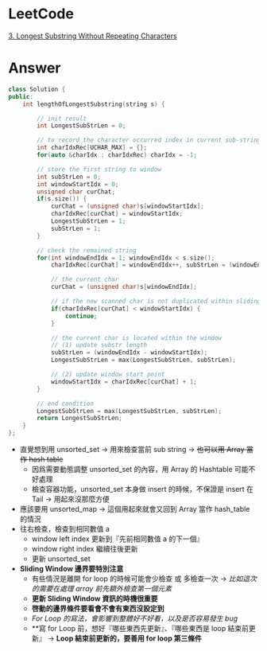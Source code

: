 # LeetCode
[3. Longest Substring Without Repeating Characters](https://leetcode.com/problems/longest-substring-without-repeating-characters/)

# Answer
```Cpp
class Solution {
public:
	int lengthOfLongestSubstring(string s) {

		// init result
		int LongestSubStrLen = 0;

		// to record the character occurred index in current sub-string (init to invalid index -1)
		int charIdxRec[UCHAR_MAX] = {};
		for(auto &charIdx : charIdxRec) charIdx = -1;

		// store the first string to window
		int subStrLen = 0;
		int windowStartIdx = 0;
		unsigned char curChat;
		if(s.size()) {
			curChat = (unsigned char)s[windowStartIdx];
			charIdxRec[curChat] = windowStartIdx;
			LongestSubStrLen = 1;
			subStrLen = 1;
		}

		// check the remained string
		for(int windowEndIdx = 1; windowEndIdx < s.size(); 
			charIdxRec[curChat] = windowEndIdx++, subStrLen = (windowEndIdx - windowStartIdx)) {

			// the current char
			curChat = (unsigned char)s[windowEndIdx];

			// if the new scanned char is not duplicated within sliding window
			if(charIdxRec[curChat] < windowStartIdx) {
				continue;
			}

			// the current char is located within the window
			// (1) update substr length 
			subStrLen = (windowEndIdx - windowStartIdx);
			LongestSubStrLen = max(LongestSubStrLen, subStrLen);

			// (2) update window start point
			windowStartIdx = charIdxRec[curChat] + 1;
		}

		// end condition
		LongestSubStrLen = max(LongestSubStrLen, subStrLen);
		return LongestSubStrLen;
	}
};
```
- 直覺想到用 unsorted_set -> 用來檢查當前 sub string -> ~~也可以用 Array 當作 hash table~~
	- 因爲需要動態調整 unsorted_set 的內容，用 Array 的 Hashtable 可能不好處理
	- 檢查容器功能，unsorted_set 本身做 insert 的時候，不保證是 insert 在 Tail -> 用起來沒那麼方便
- 應該要用 unsorted_map -> 這個用起來就會又回到 Array 當作 hash_table 的情況
- 往右檢查，檢查到相同數值 a
	- window left index 更新到『先前相同數值 a 的下一個』
	- window right index 繼續往後更新
	- 更新 unsorted_set
- **Sliding Window 邊界要特別注意**
	- 有些情況是離開 for loop 的時候可能會少檢查 或 多檢查一次 -> *比如這次的需要在處理 array 前先額外檢查第一個元素*
	- **更新 Sliding Window 資訊的時機很重要**
	- **啓動的邊界條件要看會不會有東西沒設定到**
	- *For Loop 的寫法，會影響到整體好不好看，以及是否容易發生 bug*
	- **寫 for Loop 前，想好『哪些東西先更新』、『哪些東西是 loop 結束前更新』 -> **Loop 結束前更新的，要善用 for loop 第三條件**
